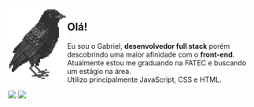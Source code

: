 <img align="left" src="corvo.png">

## Olá! <br>
Eu sou o Gabriel, **desenvolvedor full stack** porém descobrindo uma maior afinidade com o **front-end**. <br>
Atualmente estou me graduando na FATEC e buscando um estágio na área.
<br>
Utilizo principalmente JavaScript, CSS e HTML.
<br>
<div> 
  <a href="https://www.instagram.com/gabaallves/" target="_blank"><img src="https://img.shields.io/badge/-Instagram-%23E4405F?style=for-the-badge&logo=instagram&logoColor=white" target="_blank"></a>
  <a href="https://www.linkedin.com/in/gabrielsilvalves331/" target="_blank"><img src="https://img.shields.io/badge/-LinkedIn-%230077B5?style=for-the-badge&logo=linkedin&logoColor=white" target="_blank"></a>  
</div>